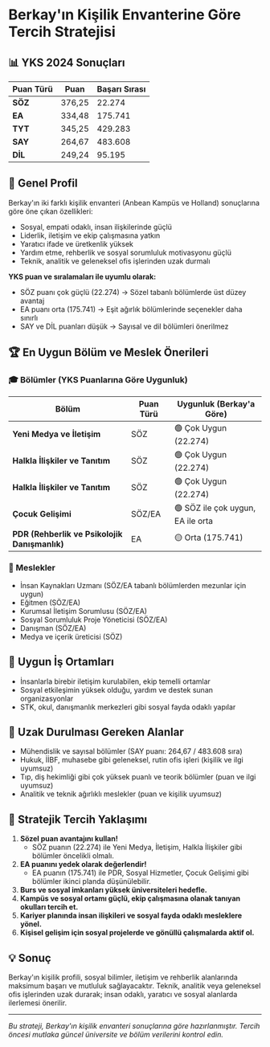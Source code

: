
# Berkay'ın Kişilik Envanterine Göre Tercih Stratejisi

## 📊 YKS 2024 Sonuçları

| Puan Türü | Puan    | Başarı Sırası |
|-----------|---------|---------------|
| **SÖZ**   | 376,25  | 22.274        |
| **EA**    | 334,48  | 175.741       |
| **TYT**   | 345,25  | 429.283       |
| **SAY**   | 264,67  | 483.608       |
| **DİL**   | 249,24  | 95.195        |


## 🎯 Genel Profil
Berkay'ın iki farklı kişilik envanteri (Anbean Kampüs ve Holland) sonuçlarına göre öne çıkan özellikleri:
- Sosyal, empati odaklı, insan ilişkilerinde güçlü
- Liderlik, iletişim ve ekip çalışmasına yatkın
- Yaratıcı ifade ve üretkenlik yüksek
- Yardım etme, rehberlik ve sosyal sorumluluk motivasyonu güçlü
- Teknik, analitik ve geleneksel ofis işlerinden uzak durmalı

**YKS puan ve sıralamaları ile uyumlu olarak:**
- SÖZ puanı çok güçlü (22.274) → Sözel tabanlı bölümlerde üst düzey avantaj
- EA puanı orta (175.741) → Eşit ağırlık bölümlerinde seçenekler daha sınırlı
- SAY ve DİL puanları düşük → Sayısal ve dil bölümleri önerilmez

## 🏆 En Uygun Bölüm ve Meslek Önerileri

### 🎓 Bölümler (YKS Puanlarına Göre Uygunluk)

| Bölüm                                   | Puan Türü | Uygunluk (Berkay'a Göre)         |
|------------------------------------------|-----------|----------------------------------|
| **Yeni Medya ve İletişim**               | SÖZ       | 🟢 Çok Uygun (22.274)            |
| **Halkla İlişkiler ve Tanıtım**          | SÖZ       | 🟢 Çok Uygun (22.274)            |
 | **Halkla İlişkiler ve Tanıtım**          | SÖZ       | 🟢 Çok Uygun (22.274)            |
| **Çocuk Gelişimi**                       | SÖZ/EA    | 🟢 SÖZ ile çok uygun, EA ile orta |
| **PDR (Rehberlik ve Psikolojik Danışmanlık)** | EA  | 🟡 Orta (175.741)                |

### 💼 Meslekler
- İnsan Kaynakları Uzmanı (SÖZ/EA tabanlı bölümlerden mezunlar için uygun)
- Eğitmen (SÖZ/EA)
- Kurumsal İletişim Sorumlusu (SÖZ/EA)
- Sosyal Sorumluluk Proje Yöneticisi (SÖZ/EA)
- Danışman (SÖZ/EA)
- Medya ve içerik üreticisi (SÖZ)

## 🏢 Uygun İş Ortamları
- İnsanlarla birebir iletişim kurulabilen, ekip temelli ortamlar
- Sosyal etkileşimin yüksek olduğu, yardım ve destek sunan organizasyonlar
- STK, okul, danışmanlık merkezleri gibi sosyal fayda odaklı yapılar

## 🚫 Uzak Durulması Gereken Alanlar
- Mühendislik ve sayısal bölümler (SAY puanı: 264,67 / 483.608 sıra)
- Hukuk, İİBF, muhasebe gibi geleneksel, rutin ofis işleri (kişilik ve ilgi uyumsuz)
- Tıp, diş hekimliği gibi çok yüksek puanlı ve teorik bölümler (puan ve ilgi uyumsuz)
- Analitik ve teknik ağırlıklı meslekler (puan ve kişilik uyumsuz)

## 📝 Stratejik Tercih Yaklaşımı
1. **Sözel puan avantajını kullan!**
   - SÖZ puanın (22.274) ile Yeni Medya, İletişim, Halkla İlişkiler gibi bölümler öncelikli olmalı.
2. **EA puanını yedek olarak değerlendir!**
   - EA puanın (175.741) ile PDR, Sosyal Hizmetler, Çocuk Gelişimi gibi bölümler ikinci planda düşünülebilir.
3. **Burs ve sosyal imkanları yüksek üniversiteleri hedefle.**
4. **Kampüs ve sosyal ortamı güçlü, ekip çalışmasına olanak tanıyan okulları tercih et.**
5. **Kariyer planında insan ilişkileri ve sosyal fayda odaklı mesleklere yönel.**
6. **Kişisel gelişim için sosyal projelerde ve gönüllü çalışmalarda aktif ol.**

## 💡 Sonuç
Berkay'ın kişilik profili, sosyal bilimler, iletişim ve rehberlik alanlarında maksimum başarı ve mutluluk sağlayacaktır. Teknik, analitik veya geleneksel ofis işlerinden uzak durarak; insan odaklı, yaratıcı ve sosyal alanlarda ilerlemesi önerilir.

---

*Bu strateji, Berkay'ın kişilik envanteri sonuçlarına göre hazırlanmıştır. Tercih öncesi mutlaka güncel üniversite ve bölüm verilerini kontrol edin.*
